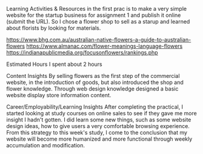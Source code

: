 Learning Activities & Resources
in the first prac is to make a very simple website for the startup business for assignment 1 and publish it online (submit the URL). So I chose a flower shop to sell as a starup and learned about florists by looking for materials.

https://www.bhg.com.au/australian-native-flowers-a-guide-to-australian-flowers
https://www.almanac.com/flower-meanings-language-flowers
https://indianapublicmedia.org/focusonflowers/rankings.php

Estimated Hours
I spent about 2 hours

Content Insights
By selling flowers as the first step of the commercial website, in the introduction of goods, but also introduced the shop and flower knowledge. Through web design knowledge designed a basic website display store information content.

Career/Employability/Learning Insights
After completing the practical, I started looking at study courses on online sales to see if they gave me more insight I hadn't gotten. 
I did learn some new things, such as some website design ideas, how to give users a very comfortable browsing experience. 
From this strategy to this week's study, I come to the conclusion that my website will become more humanized and more functional through weekly accumulation and modification.
